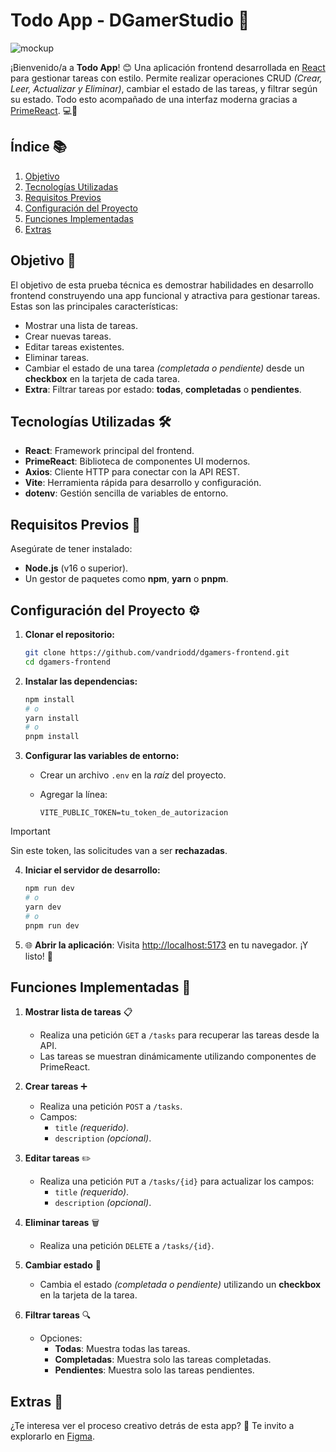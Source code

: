 # Todo App - **DGamerStudio** 📝

![mockup](https://github.com/user-attachments/assets/5e1a7481-9171-4cfc-a9ec-d3bcb38936c9)

¡Bienvenido/a a **Todo App**! 😊 Una aplicación frontend desarrollada en [React](https://es.react.dev/) para gestionar tareas con estilo. Permite realizar operaciones CRUD _(Crear, Leer, Actualizar y Eliminar)_, cambiar el estado de las tareas, y filtrar según su estado. Todo esto acompañado de una interfaz moderna gracias a [PrimeReact](https://primereact.org/). 💻🎉

## **Índice** 📚

1. [Objetivo](#objetivo-)
2. [Tecnologías Utilizadas](#tecnologías-utilizadas-)
3. [Requisitos Previos](#requisitos-previos-)
4. [Configuración del Proyecto](#configuración-del-proyecto-)
5. [Funciones Implementadas](#funciones-implementadas-)
6. [Extras](#extras-)

## **Objetivo** 🎯

El objetivo de esta prueba técnica es demostrar habilidades en desarrollo frontend construyendo una app funcional y atractiva para gestionar tareas. Estas son las principales características:

- Mostrar una lista de tareas.
- Crear nuevas tareas.
- Editar tareas existentes.
- Eliminar tareas.
- Cambiar el estado de una tarea _(completada o pendiente)_ desde un **checkbox** en la tarjeta de cada tarea.
- **Extra**: Filtrar tareas por estado: **todas**, **completadas** o **pendientes**.

## **Tecnologías Utilizadas** 🛠️

- **React**: Framework principal del frontend.
- **PrimeReact**: Biblioteca de componentes UI modernos.
- **Axios**: Cliente HTTP para conectar con la API REST.
- **Vite**: Herramienta rápida para desarrollo y configuración.
- **dotenv**: Gestión sencilla de variables de entorno.

## **Requisitos Previos** 🧰

Asegúrate de tener instalado:

- **Node.js** (v16 o superior).
- Un gestor de paquetes como **npm**, **yarn** o **pnpm**.

## **Configuración del Proyecto** ⚙️

1. **Clonar el repositorio:**

   ```bash
   git clone https://github.com/vandriodd/dgamers-frontend.git
   cd dgamers-frontend
   ```

2. **Instalar las dependencias:**

   ```bash
   npm install
   # o
   yarn install
   # o
   pnpm install
   ```

3. **Configurar las variables de entorno:**

   - Crear un archivo `.env` en la _raíz_ del proyecto.
   - Agregar la línea:

     ```plaintext
     VITE_PUBLIC_TOKEN=tu_token_de_autorizacion
     ```

> [!IMPORTANT]
> Sin este token, las solicitudes van a ser **rechazadas**.

4. **Iniciar el servidor de desarrollo:**

   ```bash
   npm run dev
   # o
   yarn dev
   # o
   pnpm run dev
   ```

5. 🌐 **Abrir la aplicación**: Visita [http://localhost:5173](http://localhost:5173) en tu navegador. ¡Y listo! 🎉

## **Funciones Implementadas** 🔧

1. **Mostrar lista de tareas** 📋

   - Realiza una petición `GET` a `/tasks` para recuperar las tareas desde la API.
   - Las tareas se muestran dinámicamente utilizando componentes de PrimeReact.

2. **Crear tareas** ➕

   - Realiza una petición `POST` a `/tasks`.
   - Campos:
     - `title` _(requerido)_.
     - `description` _(opcional)_.

3. **Editar tareas** ✏️

   - Realiza una petición `PUT` a `/tasks/{id}` para actualizar los campos:
     - `title` _(requerido)_.
     - `description` _(opcional)_.

4. **Eliminar tareas** 🗑️

   - Realiza una petición `DELETE` a `/tasks/{id}`.

5. **Cambiar estado** 🔄

   - Cambia el estado _(completada o pendiente)_ utilizando un **checkbox** en la tarjeta de la tarea.

6. **Filtrar tareas** 🔍
   - Opciones:
     - **Todas**: Muestra todas las tareas.
     - **Completadas**: Muestra solo las tareas completadas.
     - **Pendientes**: Muestra solo las tareas pendientes.

## **Extras** 🌟

¿Te interesa ver el proceso creativo detrás de esta app? 🌈 Te invito a explorarlo en [Figma](https://www.figma.com/design/QSEG02NF96xd2i0ZCrloqQ/DGamerStudio-Frontend?node-id=0-1&t=dditpR3HvAVATVzn-1).
